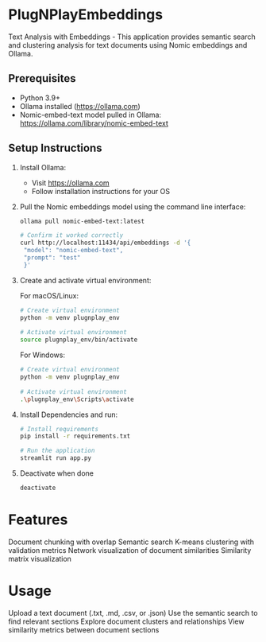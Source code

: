 # PlugNPlayEmbeddings

Text Analysis with Embeddings - This application provides semantic search and clustering analysis for text documents using Nomic embeddings and Ollama.

## Prerequisites
* Python 3.9+
* Ollama installed (https://ollama.com)
* Nomic-embed-text model pulled in Ollama: https://ollama.com/library/nomic-embed-text

## Setup Instructions

1. Install Ollama:
   * Visit https://ollama.com
   * Follow installation instructions for your OS

2. Pull the Nomic embeddings model using the command line interface:
   ```bash
   ollama pull nomic-embed-text:latest

   # Confirm it worked correctly
   curl http://localhost:11434/api/embeddings -d '{
    "model": "nomic-embed-text",
    "prompt": "test"
    }'
   ```
  

3. Create and activate virtual environment:
   
    For macOS/Linux:
      ```bash
      # Create virtual environment
      python -m venv plugnplay_env
         
      # Activate virtual environment
      source plugnplay_env/bin/activate
      ```
     
    For Windows:
      ```bash
      # Create virtual environment
      python -m venv plugnplay_env
        
      # Activate virtual environment
      .\plugnplay_env\Scripts\activate
      ```

4. Install Dependencies and run:
   ```bash
   # Install requirements
   pip install -r requirements.txt

   # Run the application
   streamlit run app.py
   ```

5. Deactivate when done
   ```bash
   deactivate
   ```


# Features

Document chunking with overlap
Semantic search
K-means clustering with validation metrics
Network visualization of document similarities
Similarity matrix visualization

# Usage

Upload a text document (.txt, .md, .csv, or .json)
Use the semantic search to find relevant sections
Explore document clusters and relationships
View similarity metrics between document sections



